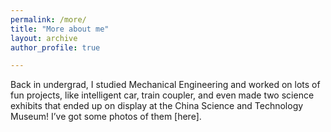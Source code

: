 ```yaml
---
permalink: /more/
title: "More about me"
layout: archive
author_profile: true

---
```


Back in undergrad, I studied Mechanical Engineering and worked on lots of fun projects, like intelligent car, train coupler, and even made two science exhibits that ended up on display at the China Science and Technology Museum! I’ve got some photos of them [here].
